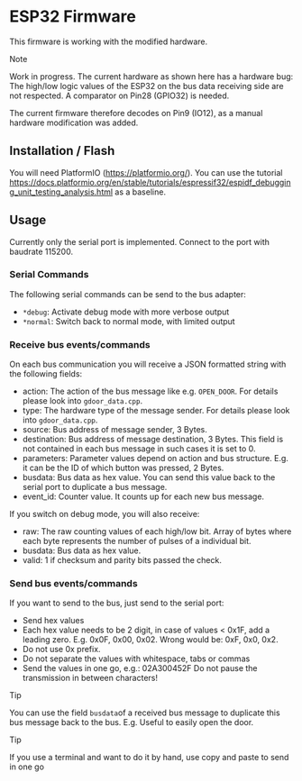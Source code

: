 # ESP32 Firmware
This firmware is working with the modified hardware.

> [!NOTE]  
> Work in progress.
> The current hardware as shown here has a hardware bug:
> The high/low logic values of the ESP32 on the bus data receiving side are not
> respected. A comparator on Pin28 (GPIO32) is needed.
>
> The current firmware therefore decodes on Pin9 (IO12),
> as a manual hardware modification was added.

## Installation / Flash
You will need PlatformIO (https://platformio.org/).
You can use the tutorial https://docs.platformio.org/en/stable/tutorials/espressif32/espidf_debugging_unit_testing_analysis.html
as a baseline.

## Usage
Currently only the serial port is implemented.
Connect to the port with baudrate 115200.

### Serial Commands
The following serial commands can be send to the bus adapter:
- `*debug`: Activate debug mode with more verbose output
- `*normal`: Switch back to normal mode, with limited output

### Receive bus events/commands
On each bus communication you will receive a JSON formatted string with the following fields:
- action: The action of the bus message like e.g. `OPEN_DOOR`. For details please look into `gdoor_data.cpp`.
- type: The hardware type of the message sender. For details please look into `gdoor_data.cpp`.
- source: Bus address of message sender, 3 Bytes.
- destination: Bus address of message destination, 3 Bytes. This field is not contained in each bus message in such cases it is set to 0.
- parameters: Parameter values depend on action and bus structure. E.g. it can be the ID of which button was pressed, 2 Bytes.
- busdata: Bus data as hex value. You can send this value back to the serial port to duplicate a bus message.
- event_id: Counter value. It counts up for each new bus message.

If you switch on debug mode, you will also receive:
- raw: The raw counting values of each high/low bit. Array of bytes where each byte represents the number of pulses of a individual bit.
- busdata: Bus data as hex value.
- valid: 1 if checksum and parity bits passed the check.

### Send bus events/commands
If you want to send to the bus, just send to the serial port:
- Send hex values
- Each hex value needs to be 2 digit, in case of values < 0x1F, add a leading zero.
  E.g. 0x0F, 0x00, 0x02. Wrong would be: 0xF, 0x0, 0x2.
- Do not use 0x prefix.
- Do not separate the values with whitespace, tabs or commas
- Send the values in one go, e.g.: 02A300452F
  Do not pause the transmission in between characters!

> [!TIP]
> You can use the field `busdata`of a received bus message to duplicate this bus message back to the bus.
> E.g. Useful to easily open the door.

> [!TIP]
> If you use a terminal and want to do it by hand, use copy and paste to send in one go